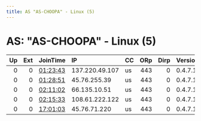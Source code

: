 ```yaml
---
title: AS "AS-CHOOPA" - Linux (5)
---
```


# AS: "AS-CHOOPA" - Linux (5)

|   Up |   Ext | JoinTime                                                                                              | IP             | CC   |   ORp |   Dirp | Version   | Contact   | Nickname            |   eFamMembers |
|-----:|------:|:------------------------------------------------------------------------------------------------------|:---------------|:-----|------:|-------:|:----------|:----------|:--------------------|--------------:|
|    0 |     0 | [01:23:43](https://nusenu.github.io/OrNetStats/w/relay/F3BAB79FF9199544252FBD323B094747ACA85F7E.html) | 137.220.49.107 | us   |   443 |      0 | 0.4.7.13  | None      | pt3EDiZxETOjHECgVLM |             1 |
|    0 |     0 | [01:28:51](https://nusenu.github.io/OrNetStats/w/relay/8C52E3949033E7AA7A0DFC87F0ECB11B5E8AAE67.html) | 45.76.255.39   | us   |   443 |      0 | 0.4.7.13  | None      | nf3VdDGYqsDMAkeLO55 |             1 |
|    0 |     0 | [02:11:02](https://nusenu.github.io/OrNetStats/w/relay/BDFE1715D1E0BA6C136A430EDB22C1A6C4A69EA7.html) | 66.135.10.51   | us   |   443 |      0 | 0.4.7.13  | None      | efA3h0OKZhQTB8uSlq9 |             1 |
|    0 |     0 | [02:15:33](https://nusenu.github.io/OrNetStats/w/relay/63F1D93CBC42BFAD8E677BB617DEEAAD926663B2.html) | 108.61.222.122 | us   |   443 |      0 | 0.4.7.13  | None      | 9fzamVdJwnYcakcW9uv |             1 |
|    0 |     0 | [17:01:03](https://nusenu.github.io/OrNetStats/w/relay/462845B7CD24DBE48B03AA95B3C23D67DBC1F099.html) | 45.76.71.220   | us   |   443 |      0 | 0.4.7.13  | None      | qzVE4QgXwYRY7yjuhTL |             1 |
